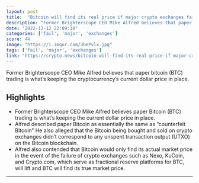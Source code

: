 ```yaml
---
layout: post
title:  "Bitcoin will find its real price if major crypto exchanges fail, investor says"
description: "Former Brighterscope CEO Mike Alfred believes that paper bitcoin (BTC) trading is what’s keeping the cryptocurrency’s current dollar price in place."
date: "2022-12-12 22:09:10"
categories: ['fail', 'major', 'exchanges']
score: 44
image: "https://i.imgur.com/3bePvlx.jpg"
tags: ['fail', 'major', 'exchanges']
link: "https://crypto.news/bitcoin-will-find-its-real-price-if-major-crypto-exchanges-fail-investor-says/"
---
```


Former Brighterscope CEO Mike Alfred believes that paper bitcoin (BTC) trading is what’s keeping the cryptocurrency’s current dollar price in place.

## Highlights

- Former Brighterscope CEO Mike Alfred believes paper Bitcoin (BTC) trading is what’s keeping the current dollar price in place.
- Alfred described paper Bitcoin as essentially the same as “counterfeit Bitcoin” He also alleged that the Bitcoin being bought and sold on crypto exchanges didn’t correspond to any unspent transaction output (UTXO) on the Bitcoin blockchain.
- Alfred also contended that Bitcoin would only find its actual market price in the event of the failure of crypto exchanges such as Nexo, KuCoin, and Crypto.com, which serve as fractional reserve platforms for BTC, will lift and BTC will find its true market price.

---
